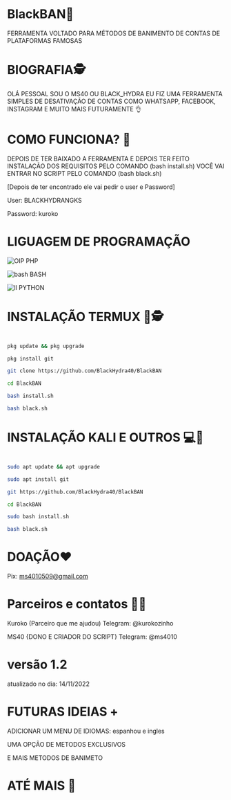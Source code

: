 # BlackBAN🚫
FERRAMENTA VOLTADO PARA MÉTODOS DE BANIMENTO DE CONTAS DE PLATAFORMAS FAMOSAS

# BIOGRAFIA🕵
OLÁ PESSOAL SOU O MS40 OU BLACK_HYDRA EU FIZ 
UMA FERRAMENTA SIMPLES DE DESATIVAÇÃO DE CONTAS 
COMO WHATSAPP, FACEBOOK, INSTAGRAM E MUITO MAIS 
FUTURAMENTE 👌

# COMO FUNCIONA? 🤔
DEPOIS DE TER BAIXADO A FERRAMENTA 
E DEPOIS TER FEITO INSTALAÇÃO DOS REQUISITOS 
PELO COMANDO (bash install.sh) VOCÊ VAI ENTRAR 
NO SCRIPT PELO COMANDO (bash black.sh)

[Depois de ter encontrado ele vai pedir o user e
Password]

User: BLACKHYDRANGKS 

Password: kuroko 

# LIGUAGEM DE PROGRAMAÇÃO
   ![OIP ](https://user-images.githubusercontent.com/112259891/194378304-1db40b74-2631-486d-8de2-64a87a75cc43.png) PHP


   ![bash ](https://user-images.githubusercontent.com/112259891/194378886-94d84ded-f3b6-42f0-9901-9bfd3c56dea8.png) BASH

   ![ll ](https://user-images.githubusercontent.com/112259891/194379252-f6fab910-d0f6-4005-b3de-bfe56ec49a80.png) PYTHON

# INSTALAÇÃO TERMUX 📱🕵

```bash

pkg update && pkg upgrade 

pkg install git 

git clone https://github.com/BlackHydra40/BlackBAN

cd BlackBAN

bash install.sh 

bash black.sh 

```

# INSTALAÇÃO KALI E OUTROS 💻🥷

```bash

sudo apt update && apt upgrade 

sudo apt install git 

git https://github.com/BlackHydra40/BlackBAN

cd BlackBAN

sudo bash install.sh 

bash black.sh 

```

# DOAÇÃO❤

Pix:
ms4010509@gmail.com 

# Parceiros e contatos 🤜🤛

Kuroko (Parceiro que me ajudou)
Telegram: @kurokozinho 

MS40 {DONO E CRIADOR DO SCRIPT}
Telegram: @ms4010

# versão 1.2
atualizado no dia: 14/11/2022

# FUTURAS IDEIAS +
ADICIONAR UM MENU DE IDIOMAS: espanhou e ingles

UMA OPÇÃO DE METODOS EXCLUSIVOS

E MAIS METODOS DE BANIMETO

# ATÉ MAIS 🤩





 
